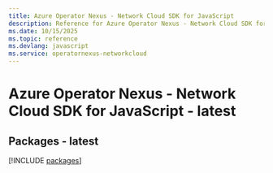 ```yaml
---
title: Azure Operator Nexus - Network Cloud SDK for JavaScript
description: Reference for Azure Operator Nexus - Network Cloud SDK for JavaScript
ms.date: 10/15/2025
ms.topic: reference
ms.devlang: javascript
ms.service: operatornexus-networkcloud
---
```

# Azure Operator Nexus - Network Cloud SDK for JavaScript - latest
## Packages - latest
[!INCLUDE [packages](operator-nexus---network-cloud-index.md)]